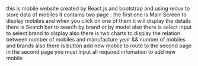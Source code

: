 this is mobile website created by React.js and bootstrap
and using redux to store data of mobiles 
it contains two page : the first one is Main Screen to display mobiles and when you click on one of them it will display the details 
there is Search bar to search by brand or by model
also there is select input to select brand to display
also there is two charts to display the relation between number of mobiles and manufacture year && number of mobiles and brands
also there is button add new mobile to route to the second page
in the second page you must input all required infomation to add new mobile 
